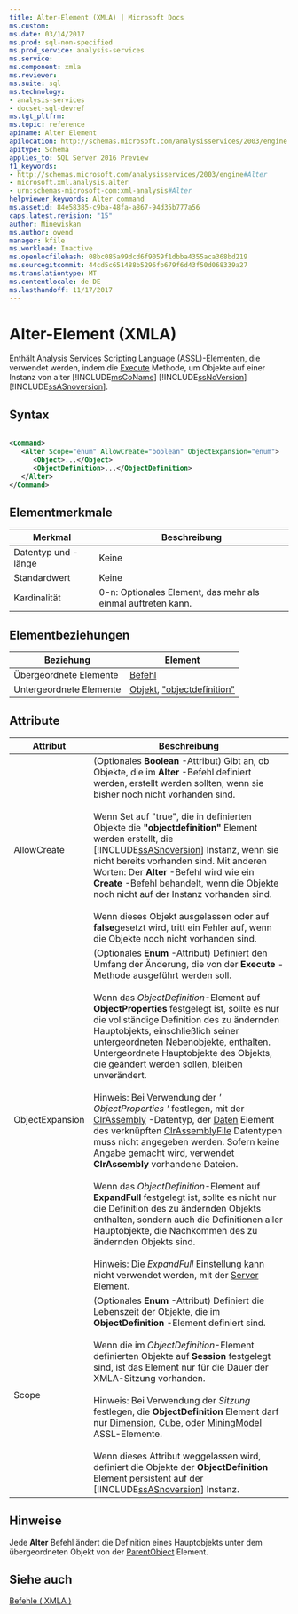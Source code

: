 ```yaml
---
title: Alter-Element (XMLA) | Microsoft Docs
ms.custom: 
ms.date: 03/14/2017
ms.prod: sql-non-specified
ms.prod_service: analysis-services
ms.service: 
ms.component: xmla
ms.reviewer: 
ms.suite: sql
ms.technology:
- analysis-services
- docset-sql-devref
ms.tgt_pltfrm: 
ms.topic: reference
apiname: Alter Element
apilocation: http://schemas.microsoft.com/analysisservices/2003/engine
apitype: Schema
applies_to: SQL Server 2016 Preview
f1_keywords:
- http://schemas.microsoft.com/analysisservices/2003/engine#Alter
- microsoft.xml.analysis.alter
- urn:schemas-microsoft-com:xml-analysis#Alter
helpviewer_keywords: Alter command
ms.assetid: 84e58385-c9ba-48fa-a867-94d35b777a56
caps.latest.revision: "15"
author: Minewiskan
ms.author: owend
manager: kfile
ms.workload: Inactive
ms.openlocfilehash: 08bc085a99dcd6f9059f1dbba4355aca368bd219
ms.sourcegitcommit: 44cd5c651488b5296fb679f6d43f50d068339a27
ms.translationtype: MT
ms.contentlocale: de-DE
ms.lasthandoff: 11/17/2017
---
```

# <a name="alter-element-xmla"></a>Alter-Element (XMLA)
  Enthält Analysis Services Scripting Language (ASSL)-Elementen, die verwendet werden, indem die [Execute](../../../analysis-services/xmla/xml-elements-methods-execute.md) Methode, um Objekte auf einer Instanz von alter [!INCLUDE[msCoName](../../../includes/msconame-md.md)] [!INCLUDE[ssNoVersion](../../../includes/ssnoversion-md.md)] [!INCLUDE[ssASnoversion](../../../includes/ssasnoversion-md.md)].  
  
## <a name="syntax"></a>Syntax  
  
```xml  
  
<Command>  
   <Alter Scope="enum" AllowCreate="boolean" ObjectExpansion="enum">  
      <Object>...</Object>  
      <ObjectDefinition>...</ObjectDefinition>  
   </Alter>  
</Command>  
```  
  
## <a name="element-characteristics"></a>Elementmerkmale  
  
|Merkmal|Beschreibung|  
|--------------------|-----------------|  
|Datentyp und -länge|Keine|  
|Standardwert|Keine|  
|Kardinalität|0-n: Optionales Element, das mehr als einmal auftreten kann.|  
  
## <a name="element-relationships"></a>Elementbeziehungen  
  
|Beziehung|Element|  
|------------------|-------------|  
|Übergeordnete Elemente|[Befehl](../../../analysis-services/xmla/xml-elements-properties/command-element-xmla.md)|  
|Untergeordnete Elemente|[Objekt](../../../analysis-services/xmla/xml-elements-properties/object-element-xmla.md), ["objectdefinition"](../../../analysis-services/xmla/xml-elements-properties/objectdefinition-element-xmla.md)|  
  
## <a name="attributes"></a>Attribute  
  
|Attribut|Beschreibung|  
|---------------|-----------------|  
|AllowCreate|(Optionales **Boolean** -Attribut) Gibt an, ob Objekte, die im **Alter** -Befehl definiert werden, erstellt werden sollten, wenn sie bisher noch nicht vorhanden sind.<br /><br /> Wenn Set auf "true", die in definierten Objekte die **"objectdefinition"** Element werden erstellt, die [!INCLUDE[ssASnoversion](../../../includes/ssasnoversion-md.md)] Instanz, wenn sie nicht bereits vorhanden sind. Mit anderen Worten: Der **Alter** -Befehl wird wie ein **Create** -Befehl behandelt, wenn die Objekte noch nicht auf der Instanz vorhanden sind.<br /><br /> Wenn dieses Objekt ausgelassen oder auf **false**gesetzt wird, tritt ein Fehler auf, wenn die Objekte noch nicht vorhanden sind.|  
|ObjectExpansion|(Optionales **Enum** -Attribut) Definiert den Umfang der Änderung, die von der **Execute** -Methode ausgeführt werden soll.<br /><br /> Wenn das *ObjectDefinition*-Element auf **ObjectProperties** festgelegt ist, sollte es nur die vollständige Definition des zu ändernden Hauptobjekts, einschließlich seiner untergeordneten Nebenobjekte, enthalten. Untergeordnete Hauptobjekte des Objekts, die geändert werden sollen, bleiben unverändert.<br /><br /> Hinweis: Bei Verwendung der *' ObjectProperties '* festlegen, mit der [ClrAssembly](../../../analysis-services/scripting/data-type/clrassembly-data-type-assl.md) -Datentyp, der [Daten](../../../analysis-services/scripting/objects/data-element-assl.md) Element des verknüpften [ClrAssemblyFile](../../../analysis-services/scripting/data-type/clrassemblyfile-data-type-assl.md) Datentypen muss nicht angegeben werden. Sofern keine Angabe gemacht wird, verwendet **ClrAssembly** vorhandene Dateien.<br /><br /> Wenn das *ObjectDefinition*-Element auf **ExpandFull** festgelegt ist, sollte es nicht nur die Definition des zu ändernden Objekts enthalten, sondern auch die Definitionen aller Hauptobjekte, die Nachkommen des zu ändernden Objekts sind.<br /><br /> Hinweis: Die *ExpandFull* Einstellung kann nicht verwendet werden, mit der [Server](../../../analysis-services/scripting/objects/server-element-assl.md) Element.|  
|Scope|(Optionales **Enum** -Attribut) Definiert die Lebenszeit der Objekte, die im **ObjectDefinition** -Element definiert sind.<br /><br /> Wenn die im *ObjectDefinition*-Element definierten Objekte auf **Session** festgelegt sind, ist das Element nur für die Dauer der XMLA-Sitzung vorhanden.<br /><br /> Hinweis: Bei Verwendung der *Sitzung* festlegen, die **ObjectDefinition** Element darf nur [Dimension](../../../analysis-services/scripting/objects/dimension-element-assl.md), [Cube](../../../analysis-services/scripting/objects/cube-element-assl.md), oder [MiningModel](../../../analysis-services/scripting/objects/miningmodel-element-assl.md) ASSL-Elemente.<br /><br /> Wenn dieses Attribut weggelassen wird, definiert die Objekte der **ObjectDefinition** Element persistent auf der [!INCLUDE[ssASnoversion](../../../includes/ssasnoversion-md.md)] Instanz.|  
  
## <a name="remarks"></a>Hinweise  
 Jede **Alter** Befehl ändert die Definition eines Hauptobjekts unter dem übergeordneten Objekt von der [ParentObject](../../../analysis-services/xmla/xml-elements-properties/parentobject-element-xmla.md) Element.  
  
## <a name="see-also"></a>Siehe auch  
 [Befehle &#40; XMLA &#41;](../../../analysis-services/xmla/xml-elements-commands/xml-elements-commands.md)  
  
  
